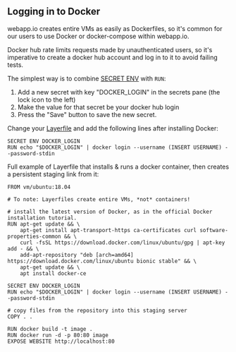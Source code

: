 ## Logging in to Docker

webapp.io creates entire VMs as easily as Dockerfiles, so it's common for our users to use Docker or docker-compose within webapp.io.

Docker hub rate limits requests made by unauthenticated users, so it's imperative to create a docker hub account and log in to it to avoid failing tests.

The simplest way is to combine [SECRET ENV](/docs/layerfile-reference#secret-env) with `RUN`:

1. Add a new secret with key "DOCKER_LOGIN" in the secrets pane (the lock icon to the left)
2. Make the value for that secret be your docker hub login
3. Press the "Save" button to save the new secret.

Change your [Layerfile](/docs/examples/docker) and add the following lines after installing Docker:

```Layerfile
SECRET ENV DOCKER_LOGIN
RUN echo "$DOCKER_LOGIN" | docker login --username (INSERT USERNAME) --password-stdin
```

Full example of Layerfile that installs & runs a docker container, then creates a persistent staging link from it:

```Layerfile
FROM vm/ubuntu:18.04

# To note: Layerfiles create entire VMs, *not* containers!

# install the latest version of Docker, as in the official Docker installation tutorial.
RUN apt-get update && \
    apt-get install apt-transport-https ca-certificates curl software-properties-common && \
    curl -fsSL https://download.docker.com/linux/ubuntu/gpg | apt-key add - && \
    add-apt-repository "deb [arch=amd64] https://download.docker.com/linux/ubuntu bionic stable" && \
    apt-get update && \
    apt install docker-ce

SECRET ENV DOCKER_LOGIN
RUN echo "$DOCKER_LOGIN" | docker login --username (INSERT USERNAME) --password-stdin

# copy files from the repository into this staging server
COPY . .

RUN docker build -t image .
RUN docker run -d -p 80:80 image
EXPOSE WEBSITE http://localhost:80
```
